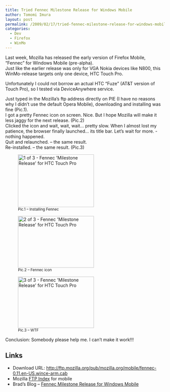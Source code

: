 ```yaml
---
title: Tried Fennec Milestone Release for Windows Mobile
author: Tomomi Imura
layout: post
permalink: /2009/02/17/tried-fennec-milestone-release-for-windows-mobile/
categories:
  - Dev
  - Firefox
  - WinMo
---
```

Last week, Mozilla has released the early version of Firefox Mobile, &#8220;Fennec&#8221; for Windows Mobile (pre-alpha).  
Just like the earlier release was only for VGA Nokia devices like N800, this WinMo-release targets only one device, HTC Touch Pro.

Unfortunately I could not borrow an actual HTC &#8220;Fuze&#8221; (AT&#038;T version of Touch Pro), so I tested via DeviceAnywhere service. 

Just typed in the Mozilla&#8217;s ftp address directly on PIE (I have no reasons why I didn&#8217;t use the default Opera Mobile), downloading and installing was fine (Pic.1).  
I got a pretty Fennec icon on screen. Nice. But I hope Mozilla will make it less jaggy for the next release. (Pic.2)  
Clicked the icon and wait, wait, wait&#8230; pretty slow. When I almost lost my patience, the browser finally launched&#8230; its title bar. Let&#8217;s wait for more. -nothing happened.  
Quit and relaunched. &#8211; the same result.  
Re-installed. &#8211; the same result. (Pic.3)

<figure>
<a href="http://www.flickr.com/photos/girliemac/3288183059/" title="1 of 3 - Fennec 'Milestone Release' for HTC Touch Pro by GirlieMac, on Flickr"><img src="http://farm4.static.flickr.com/3280/3288183059_b833f497e2_m.jpg" width="240" height="166" alt="1 of 3 - Fennec 'Milestone Release' for HTC Touch Pro" /></a><br /><small>Pic.1 &#8211; Installing Fennec</small>
</figure>
    
<figure><a href="http://www.flickr.com/photos/girliemac/3288999788/" title="2 of 3 - Fennec 'Milestone Release' for HTC Touch Pro by GirlieMac, on Flickr"><img src="http://farm4.static.flickr.com/3337/3288999788_ac46a62d8b_m.jpg" width="240" height="163" alt="2 of 3 - Fennec 'Milestone Release' for HTC Touch Pro" /></a><br /><small>Pic.2 &#8211; Fennec icon</small>
</figure>
  
<figure><a href="http://www.flickr.com/photos/girliemac/3288183207/" title="3 of 3 - Fennec 'Milestone Release' for HTC Touch Pro by GirlieMac, on Flickr"><img src="http://farm4.static.flickr.com/3137/3288183207_9854d0be36_m.jpg" width="240" height="162" alt="3 of 3 - Fennec 'Milestone Release' for HTC Touch Pro" /></a><br /><small>Pic.3 &#8211; WTF</small>
</figure>

Conclusion: Somebody please help me. I can&#8217;t make it work!!!

## Links

*   Download URL: http://ftp.mozilla.org/pub/mozilla.org/mobile/fennec-0.11.en-US.wince-arm.cab
*   Mozilla [FTP Index][1] for mobile
*   Brad&#8217;s Blog &#8211; [Fennec Milestone Release for Windows Mobile][2]

 [1]: http://ftp.mozilla.org/pub/mozilla.org/mobile/
 [2]: http://blog.mozilla.com/blassey/2009/02/10/fennec-milestone-release-for-windows-mobile/